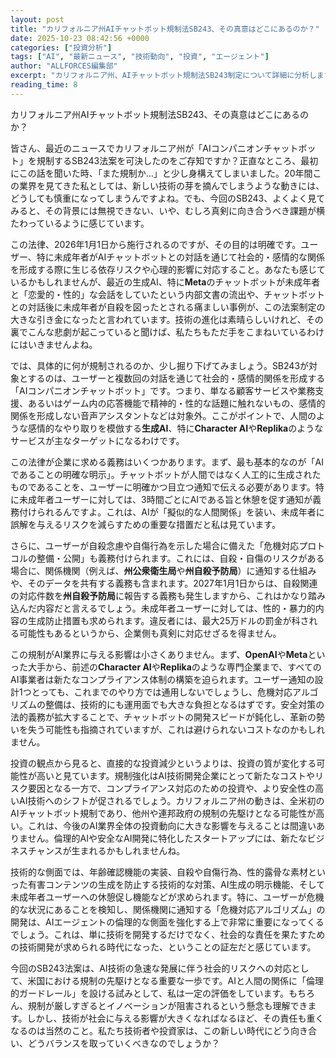 ```yaml
---
layout: post
title: "カリフォルニア州AIチャットボット規制法SB243、その真意はどこにあるのか？"
date: 2025-10-23 08:42:56 +0000
categories: ["投資分析"]
tags: ["AI", "最新ニュース", "技術動向", "投資", "エージェント"]
author: "ALLFORCES編集部"
excerpt: "カリフォルニア州、AIチャットボット規制法SB243制定について詳細に分析します。"
reading_time: 8
---
```


カリフォルニア州AIチャットボット規制法SB243、その真意はどこにあるのか？

皆さん、最近のニュースでカリフォルニア州が「AIコンパニオンチャットボット」を規制するSB243法案を可決したのをご存知ですか？正直なところ、最初にこの話を聞いた時、「また規制か…」と少し身構えてしまいました。20年間この業界を見てきた私としては、新しい技術の芽を摘んでしまうような動きには、どうしても慎重になってしまうんですよね。でも、今回のSB243、よくよく見てみると、その背景には無視できない、いや、むしろ真剣に向き合うべき課題が横たわっているように感じています。

この法律、2026年1月1日から施行されるのですが、その目的は明確です。ユーザー、特に未成年者がAIチャットボットとの対話を通じて社会的・感情的な関係を形成する際に生じる依存リスクや心理的影響に対応すること。あなたも感じているかもしれませんが、最近の生成AI、特に**Meta**のチャットボットが未成年者と「恋愛的・性的」な会話をしていたという内部文書の流出や、チャットボットとの対話後に未成年者が自殺を図ったとされる痛ましい事例が、この法案制定の大きな引き金になったと言われています。技術の進化は素晴らしいけれど、その裏でこんな悲劇が起こっていると聞けば、私たちもただ手をこまねいているわけにはいきませんよね。

では、具体的に何が規制されるのか、少し掘り下げてみましょう。SB243が対象とするのは、ユーザーと複数回の対話を通じて社会的・感情的関係を形成する「AIコンパニオンチャットボット」です。つまり、単なる顧客サービスや業務支援、あるいはゲーム内の応答機能で精神的・性的な話題に触れないもの、感情的関係を形成しない音声アシスタントなどは対象外。ここがポイントで、人間のような感情的なやり取りを模倣する**生成AI**、特に**Character AI**や**Replika**のようなサービスが主なターゲットになるわけです。

この法律が企業に求める義務はいくつかあります。まず、最も基本的なのが「AIであることの明確な明示」。チャットボットが人間ではなく人工的に生成されたものであることを、ユーザーに明確かつ目立つ通知で伝える必要があります。特に未成年者ユーザーに対しては、3時間ごとにAIである旨と休憩を促す通知が義務付けられるんですよ。これは、AIが「擬似的な人間関係」を装い、未成年者に誤解を与えるリスクを減らすための重要な措置だと私は見ています。

さらに、ユーザーが自殺念慮や自傷行為を示した場合に備えた「危機対応プロトコルの整備・公開」も義務付けられます。これには、自殺・自傷のリスクがある場合に、関係機関（例えば、**州公衆衛生局**や**州自殺予防局**）に通知する仕組みや、そのデータを共有する義務も含まれます。2027年1月1日からは、自殺関連の対応件数を**州自殺予防局**に報告する義務も発生しますから、これはかなり踏み込んだ内容だと言えるでしょう。未成年者ユーザーに対しては、性的・暴力的内容の生成防止措置も求められます。違反者には、最大25万ドルの罰金が科される可能性もあるというから、企業側も真剣に対応せざるを得ません。

この規制がAI業界に与える影響は小さくありません。まず、**OpenAI**や**Meta**といった大手から、前述の**Character AI**や**Replika**のような専門企業まで、すべてのAI事業者は新たなコンプライアンス体制の構築を迫られます。ユーザー通知の設計1つとっても、これまでのやり方では通用しないでしょうし、危機対応アルゴリズムの整備は、技術的にも運用面でも大きな負担となるはずです。安全対策の法的義務が拡大することで、チャットボットの開発スピードが鈍化し、革新の勢いを失う可能性も指摘されていますが、これは避けられないコストなのかもしれません。

投資の観点から見ると、直接的な投資減少というよりは、投資の質が変化する可能性が高いと見ています。規制強化はAI技術開発企業にとって新たなコストやリスク要因となる一方で、コンプライアンス対応のための投資や、より安全性の高いAI技術へのシフトが促されるでしょう。カリフォルニア州の動きは、全米初のAIチャットボット規制であり、他州や連邦政府の規制の先駆けとなる可能性が高い。これは、今後のAI業界全体の投資動向に大きな影響を与えることは間違いありません。倫理的AIや安全なAI開発に特化したスタートアップには、新たなビジネスチャンスが生まれるかもしれませんね。

技術的な側面では、年齢確認機能の実装、自殺や自傷行為、性的露骨な素材といった有害コンテンツの生成を防止する技術的な対策、AI生成の明示機能、そして未成年者ユーザーへの休憩促し機能などが求められます。特に、ユーザーが危機的な状況にあることを検知し、関係機関に通知する「危機対応アルゴリズム」の開発は、AIエージェントの倫理的な側面を強化する上で非常に重要になってくるでしょう。これは、単に技術を開発するだけでなく、社会的な責任を果たすための技術開発が求められる時代になった、ということの証左だと感じています。

今回のSB243法案は、AI技術の急速な発展に伴う社会的リスクへの対応として、米国における規制の先駆けとなる重要な一歩です。AIと人間の関係に「倫理的ガードレール」を設ける試みとして、私は一定の評価をしています。もちろん、規制が厳しすぎるとイノベーションが阻害されるという懸念も理解できます。しかし、技術が社会に与える影響が大きくなればなるほど、その責任も重くなるのは当然のこと。私たち技術者や投資家は、この新しい時代にどう向き合い、どうバランスを取っていくべきなのでしょうか？

